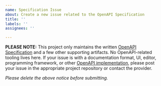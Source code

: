 ```yaml
---
name: Specification Issue
about: Create a new issue related to the OpenAPI Specification
title: ''
labels: ''
assignees: ''

---
```


**PLEASE NOTE:** This project only maintains the written [OpenAPI Specification](../blob/master/versions/3.0.2.md) and a few other supporting artifacts. No OpenAPI-related tooling lives here. If your issue is with a documentation format, UI, editor, programming framework, or other [OpenAPI implementation](https://github.com/OAI/OpenAPI-Specification/blob/master/IMPLEMENTATIONS.md), please post your issue in the appropriate project repository or contact the provider.

_Please delete the above notice before submitting._
